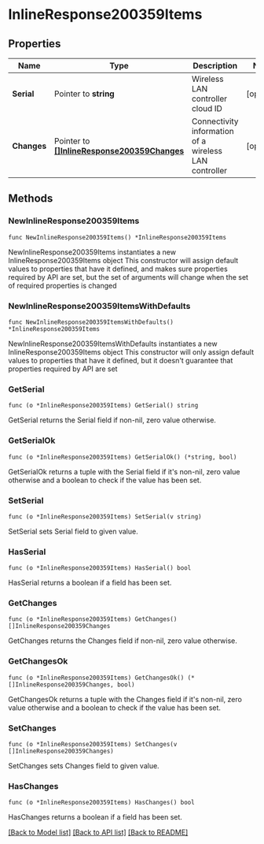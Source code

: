 # InlineResponse200359Items

## Properties

Name | Type | Description | Notes
------------ | ------------- | ------------- | -------------
**Serial** | Pointer to **string** | Wireless LAN controller cloud ID | [optional] 
**Changes** | Pointer to [**[]InlineResponse200359Changes**](InlineResponse200359Changes.md) | Connectivity information of a wireless LAN controller | [optional] 

## Methods

### NewInlineResponse200359Items

`func NewInlineResponse200359Items() *InlineResponse200359Items`

NewInlineResponse200359Items instantiates a new InlineResponse200359Items object
This constructor will assign default values to properties that have it defined,
and makes sure properties required by API are set, but the set of arguments
will change when the set of required properties is changed

### NewInlineResponse200359ItemsWithDefaults

`func NewInlineResponse200359ItemsWithDefaults() *InlineResponse200359Items`

NewInlineResponse200359ItemsWithDefaults instantiates a new InlineResponse200359Items object
This constructor will only assign default values to properties that have it defined,
but it doesn't guarantee that properties required by API are set

### GetSerial

`func (o *InlineResponse200359Items) GetSerial() string`

GetSerial returns the Serial field if non-nil, zero value otherwise.

### GetSerialOk

`func (o *InlineResponse200359Items) GetSerialOk() (*string, bool)`

GetSerialOk returns a tuple with the Serial field if it's non-nil, zero value otherwise
and a boolean to check if the value has been set.

### SetSerial

`func (o *InlineResponse200359Items) SetSerial(v string)`

SetSerial sets Serial field to given value.

### HasSerial

`func (o *InlineResponse200359Items) HasSerial() bool`

HasSerial returns a boolean if a field has been set.

### GetChanges

`func (o *InlineResponse200359Items) GetChanges() []InlineResponse200359Changes`

GetChanges returns the Changes field if non-nil, zero value otherwise.

### GetChangesOk

`func (o *InlineResponse200359Items) GetChangesOk() (*[]InlineResponse200359Changes, bool)`

GetChangesOk returns a tuple with the Changes field if it's non-nil, zero value otherwise
and a boolean to check if the value has been set.

### SetChanges

`func (o *InlineResponse200359Items) SetChanges(v []InlineResponse200359Changes)`

SetChanges sets Changes field to given value.

### HasChanges

`func (o *InlineResponse200359Items) HasChanges() bool`

HasChanges returns a boolean if a field has been set.


[[Back to Model list]](../README.md#documentation-for-models) [[Back to API list]](../README.md#documentation-for-api-endpoints) [[Back to README]](../README.md)


